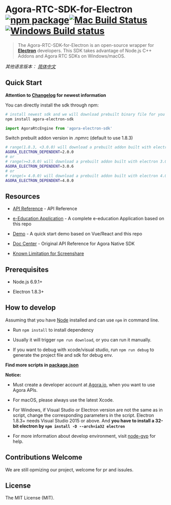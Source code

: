 # Agora-RTC-SDK-for-Electron [![npm package][npm-badge]][npm][![Mac Build Status][mac-build-badge]][mac-build][![Windows Build status][windows-build-badge]][windows-build]

> The Agora-RTC-SDK-for-Electron is an open-source wrapper for **[Electron](https://electronjs.org/)** developers. This SDK takes advantage of Node.js C++ Addons and Agora RTC SDKs on Windows/macOS.

*其他语言版本： [简体中文](README.zh.md)*

## Quick Start

**Attention to [Changelog](./CHANGELOG.md) for newest information**

You can directly install the sdk through npm:

``` bash
# install newest sdk and we will download prebuilt binary file for you
npm install agora-electron-sdk
```

``` javascript
import AgoraRtcEngine from 'agora-electron-sdk'
```
Switch prebuilt addon version in .npmrc (default to use 1.8.3)

``` bash
# range(1.8.3, <3.0.0) will download a prebuilt addon built with electron 1.8.3
AGORA_ELECTRON_DEPENDENT=2.0.0
# or
# range(>=3.0.0) will download a prebuilt addon built with electron 3.0.6
AGORA_ELECTRON_DEPENDENT=3.0.6
# or
# range(= 4.0.0) will download a prebuilt addon built with electron 4.0.0
AGORA_ELECTRON_DEPENDENT=4.0.0
```

## Resources

- [API Reference](https://agoraio.github.io/Electron-SDK/2_4_0/) - API Reference

- [e-Education Application](https://github.com/AgoraIO/ARD-eEducation-with-Electron) - A complete e-education Application based on this repo

- [Demo](https://github.com/AgoraIO-Community/Agora-Electron-Quickstart) - A quick start demo based on Vue/React and this repo

- [Doc Center](https://docs.agora.io/en/Video/API%20Reference/cpp/index.html) - Original API Reference for Agora Native SDK

- [Known Limitation for Screenshare](https://github.com/AgoraIO/Electron-SDK/blob/dev/2.8.0/LIMITATIONS.md)

## Prerequisites

- Node.js 6.9.1+

- Electron 1.8.3+

## How to develop

Assuming that you have [Node](https://nodejs.org/en/download/) installed and can use `npm` in command line.

- Run `npm install` to install dependency

- Usually it will trigger `npm run download`, or you can run it manually.

- If you want to debug with xcode/visual studio, run `npm run debug` to generate the project file and sdk for debug env.

**Find more scripts in [package.json](./package.json)**

**Notice:**

- Must create a developer account at [Agora.io](https://dashboard.agora.io/signin), when you want to use Agora APIs.

- For macOS, please always use the latest Xcode.

- For Windows, if Visual Studio or Electron version are not the same as in script, change the corresponding parameters in the script. Electron 1.8.3+ needs Visual Studio 2015 or above. And **you have to install a 32-bit electron by `npm install -D --arch=ia32 electron`**

- For more information about develop environment, visit [node-gyp](https://github.com/nodejs/node-gyp/blob/master/README.md) for help.

## Contributions Welcome

We are still opmizing our project, welcome for pr and issules.

## License

The MIT License (MIT).

[npm-badge]: https://img.shields.io/npm/v/agora-electron-sdk.png?style=flat-square
[npm]: https://www.npmjs.org/package/agora-electron-sdk
[mac-build-badge]: https://img.shields.io/travis/AgoraIO/Electron-SDK/dev/2.8.0.svg?style=flat-square
[mac-build]: https://travis-ci.org/AgoraIO/Electron-SDK
[windows-build-badge]: https://ci.appveyor.com/api/projects/status/github/AgoraIO/Electron-SDK?branch=dev/2.8.0&svg=true
[windows-build]:https://ci.appveyor.com/project/menthays/electron-sdk/branch/dev/2.8.0
